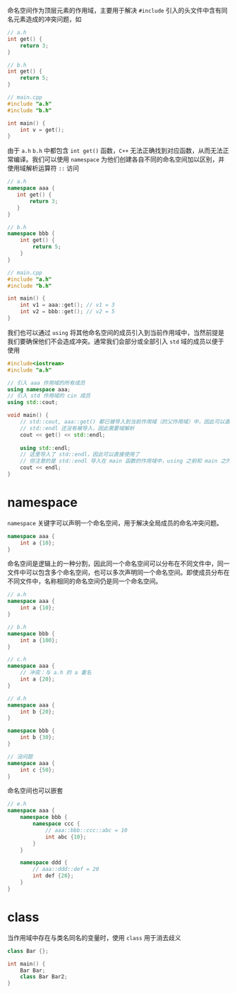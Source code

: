 命名空间作为顶层元素的作用域，主要用于解决 `#include` 引入的头文件中含有同名元素造成的冲突问题，如

```C++
// a.h
int get() {
    return 3;
}
```

```c++
// b.h
int get() {
    return 5;
}
```

```c++
// main.cpp
#include "a.h"
#include "b.h"

int main() {
    int v = get();
}
```

由于 `a.h`  `b.h` 中都包含 `int get()` 函数，`C++` 无法正确找到对应函数，从而无法正常编译。我们可以使用 `namespace` 为他们创建各自不同的命名空间加以区别，并使用域解析运算符 `::` 访问

```c++
// a.h
namespace aaa {
   int get() {
       return 3;
   }
}
```

```c++
// b.h
namespace bbb {
    int get() {
        return 5;
    }
}
```

```c++
// main.cpp
#include "a.h"
#include "b.h"

int main() {
    int v1 = aaa::get(); // v1 = 3
    int v2 = bbb::get(); // v2 = 5
}
```

我们也可以通过 `using` 将其他命名空间的成员引入到当前作用域中，当然前提是我们要确保他们不会造成冲突。通常我们会部分或全部引入 `std` 域的成员以便于使用

```c++
#include<iostream>
#include "a.h"

// 引入 aaa 作用域的所有成员
using namespace aaa;
// 引入 std 作用域的 cin 成员
using std::cout;

void main() {
    // std::cout, aaa::get() 都已被导入到当前作用域（的父作用域）中，因此可以直接访问
    // std::endl 还没有被导入，因此需要域解析
    cout << get() << std::endl;
    
    using std::endl;
    // 这里导入了 std::endl，因此可以直接使用了
    // 但注意的是 std::endl 导入在 main 函数的作用域中，using 之前和 main 之外仍未导入
    cout << endl;
}
```

# namespace

`namespace` 关键字可以声明一个命名空间，用于解决全局成员的命名冲突问题。

```c++
namespace aaa {
    int a {10};
}
```

命名空间是逻辑上的一种分割，因此同一个命名空间可以分布在不同文件中，同一文件中可以包含多个命名空间，也可以多次声明同一个命名空间。即使成员分布在不同文件中，名称相同的命名空间仍是同一个命名空间。

```c++
// a.h
namespace aaa {
    int a {10};
}
```

```c++
// b.h
namespace bbb {
    int a {100};
}
```

```c++
// c.h
namespace aaa {
    // 冲突：与 a.h 的 a 重名
    int a {20};
}
```

```c++
// d.h
namespace aaa {
    int b {20};
}

namespace bbb {
    int b {30};
}

// 没问题
namespace aaa {
    int c {50};
}
```

命名空间也可以嵌套

```c++
// e.h
namespace aaa {
    namespace bbb {
        namespace ccc {
            // aaa::bbb::ccc::abc = 10
            int abc {10};
        }
    }

    namespace ddd {
        // aaa::ddd::def = 20
        int def {20};
    }
}
```

# class

当作用域中存在与类名同名的变量时，使用 `class` 用于消去歧义

```C++
class Bar {};

int main() {
    Bar Bar;
    class Bar Bar2; 
}
```